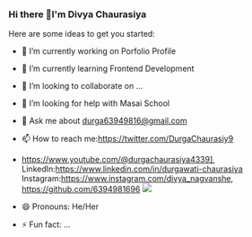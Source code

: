 ### Hi there 👋I'm Divya Chaurasiya

Here are some ideas to get you started:

- 🔭 I’m currently working on  Porfolio Profile
- 🌱 I’m currently learning Frontend Development
- 👯 I’m looking to collaborate on ...
- 🤔 I’m looking for help with Masai School
- 💬 Ask me about durga63949816@gmail.com
- 📫 How to reach me:https://twitter.com/DurgaChaurasiy9 
-    https://www.youtube.com/@durgachaurasiya4339],
     LinkedIn:https://www.linkedin.com/in/durgawati-chaurasiya
     Instagram:https://www.instagram.com/divya_nagvanshe,
     https://github.com/6394981696
     <img src="https://i.pinimg.com/originals/81/17/8b/81178b47a8598f0c81c4799f2cdd4057.gif" height:100px width:100px>
  
  
- 😄 Pronouns: He/Her
- ⚡ Fun fact: ...

